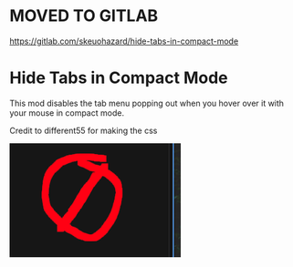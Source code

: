 # MOVED TO GITLAB
https://gitlab.com/skeuohazard/hide-tabs-in-compact-mode

# Hide Tabs in Compact Mode
This mod disables the tab menu popping out when you hover over it with your mouse in compact mode.

Credit to different55 for making the css

![screenshotlogo](https://raw.githubusercontent.com/AndImGone/hidetabsincompactmode/refs/heads/main/screenshots/lol.png)
